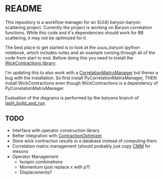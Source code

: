 # README

This repository is a workflow manager for an SU(4) baryon-baryon scattering project.  Currently the project is working on Baryon correlation functions.  While this code and it's dependencies should work for BB scattering, it may not be optimized for it.

The best place to get started is to look at the *uuuu_baryon* ipython notebook, which includes notes and an example running through all of the code from start to end.  Before doing this you need to install the [WickContractions library](github.com/chrisculver/WickContractions).

I'm updating this to also work with a [CorrelationMatirxManager](github.com/chrisculver/PyCorrelationMatrixManager) but theres a bug with the installation.  So first install PyCorrelationMatrixManager, THEN install WickContractions even though WickContractions is a dependency of PyCorrelationMatrixManager.

Evaluation of the diagrams is performed by the *baryons* branch of [lapH_build_and_run](https://gitlab.com/Kimmy.Cushman/laph_build_and_run).

## TODO

* Interface with operator construction library
* Better integration with [ContractionOptimizer](https://github.com/laphnn/contraction_optimizer)
* Store wick contraction results in a database instead of computing them
* Correlation matrix management (should probably just copy [CMM](github.com/chrisculver/CorrelationMatrixManager) for mesons
* Operator Management
    * Isospin combinations 
    * Momentum (just replace x with p?)
    * Displacements?